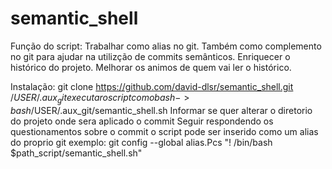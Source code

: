 # semantic_shell

  Função do script:
     Trabalhar como alias no git.
     Também como complemento no git para ajudar na utilizção de commits semânticos.
     Enriquecer o histórico do projeto.
     Melhorar os animos de quem vai ler o histórico.

  Instalação:
     git clone https://github.com/david-dlsr/semantic_shell.git /$USER/.aux_git
     executar o script com o bash -> bash /$USER/.aux_git/semantic_shell.sh
     Informar se quer alterar o diretorio do projeto onde sera aplicado o commit
     Seguir respondendo os questionamentos sobre o commit
     o script pode ser inserido como um alias do proprio git exemplo:
        git config --global alias.Pcs "! /bin/bash  $path_script/semantic_shell.sh"
 

